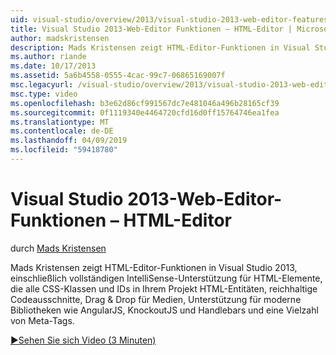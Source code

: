 ```yaml
---
uid: visual-studio/overview/2013/visual-studio-2013-web-editor-features-html-editor
title: Visual Studio 2013-Web-Editor Funktionen – HTML-Editor | Microsoft-Dokumentation
author: madskristensen
description: Mads Kristensen zeigt HTML-Editor-Funktionen in Visual Studio 2013, einschließlich vollständigen IntelliSense-Unterstützung für HTML-Elemente, die alle CSS-Klassen und IDs in Ihrem Projekt...
ms.author: riande
ms.date: 10/17/2013
ms.assetid: 5a6b4558-0555-4cac-99c7-06865169007f
msc.legacyurl: /visual-studio/overview/2013/visual-studio-2013-web-editor-features-html-editor
msc.type: video
ms.openlocfilehash: b3e62d86cf991567dc7e481046a496b28165cf39
ms.sourcegitcommit: 0f1119340e4464720cfd16d0ff15764746ea1fea
ms.translationtype: MT
ms.contentlocale: de-DE
ms.lasthandoff: 04/09/2019
ms.locfileid: "59418780"
---
```

# <a name="visual-studio-2013-web-editor-features---html-editor"></a>Visual Studio 2013-Web-Editor-Funktionen – HTML-Editor

durch [Mads Kristensen](https://github.com/madskristensen)

Mads Kristensen zeigt HTML-Editor-Funktionen in Visual Studio 2013, einschließlich vollständigen IntelliSense-Unterstützung für HTML-Elemente, die alle CSS-Klassen und IDs in Ihrem Projekt HTML-Entitäten, reichhaltige Codeausschnitte, Drag & Drop für Medien, Unterstützung für moderne Bibliotheken wie AngularJS, KnockoutJS und Handlebars und eine Vielzahl von Meta-Tags.

[&#9654;Sehen Sie sich Video (3 Minuten)](https://channel9.msdn.com/Blogs/ASP-NET-Site-Videos/visual-studio-2013-web-editor-features-html-editor)
